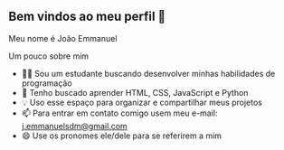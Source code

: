 ## Bem vindos ao meu perfil 💙

Meu nome é João Emmanuel

Um pouco sobre mim

- 👨‍🎓 Sou um estudante buscando desenvolver minhas habilidades de programação
- 🌱 Tenho buscado aprender HTML, CSS, JavaScript e Python
- 💡 Uso esse espaço para organizar e compartilhar meus projetos
- 📫 Para entrar em contato comigo usem meu e-mail: j.emmanuelsdm@gmail.com
- 😄 Use os pronomes ele/dele para se referirem a mim
